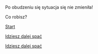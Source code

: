 Po obudzeniu się sytuacja się  nie zmieniła!

Co robisz?

[Start](/ptasieMleczko.md)

[Idziesz dalej spać](spanie/spaniee.md)

[Idziesz dalej spać](./spaniee.md)
